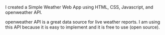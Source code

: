 I created a Simple Weather Web App using HTML, CSS, Javascript, and openweather API.

openweather API is a great data source for live weather reports. I am using this API because it is easy to implement and it is free to use (open source).
